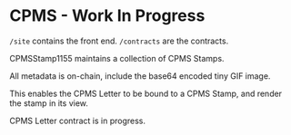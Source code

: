 # CPMS - Work In Progress

`/site` contains the front end.
`/contracts` are the contracts.


CPMSStamp1155 maintains a collection of CPMS Stamps.

All metadata is on-chain, include the base64 encoded tiny GIF image.

This enables the CPMS Letter to be bound to a CPMS Stamp, and render the stamp in its view.

CPMS Letter contract is in progress.